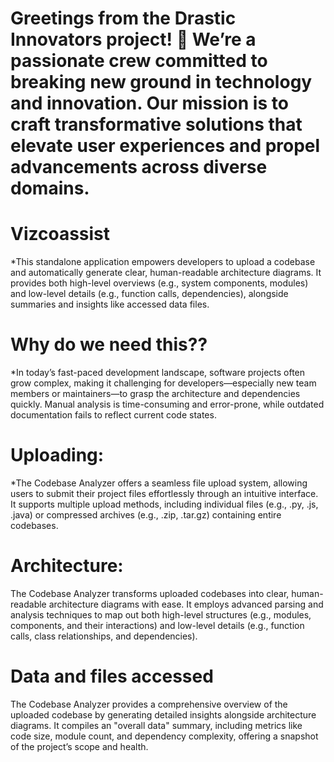 # Greetings from the Drastic Innovators project! 🌟 We’re a passionate crew committed to breaking new ground in technology and innovation. Our mission is to craft transformative solutions that elevate user experiences and propel advancements across diverse domains.

# Vizcoassist

*This standalone application empowers developers to upload a codebase and automatically generate clear, human-readable architecture diagrams. It provides both high-level overviews (e.g., system components, modules) and low-level details (e.g., function calls, dependencies), alongside summaries and insights like accessed data files.

# Why do we need this??

*In today’s fast-paced development landscape, software projects often grow complex, making it challenging for developers—especially new team members or maintainers—to grasp the architecture and dependencies quickly. Manual analysis is time-consuming and error-prone, while outdated documentation fails to reflect current code states.

# Uploading:

*The Codebase Analyzer offers a seamless file upload system, allowing users to submit their project files effortlessly through an intuitive interface. It supports multiple upload methods, including individual files (e.g., .py, .js, .java) or compressed archives (e.g., .zip, .tar.gz) containing entire codebases.

# Architecture:

The Codebase Analyzer transforms uploaded codebases into clear, human-readable architecture diagrams with ease. It employs advanced parsing and analysis techniques to map out both high-level structures (e.g., modules, components, and their interactions) and low-level details (e.g., function calls, class relationships, and dependencies).

# Data and files accessed

The Codebase Analyzer provides a comprehensive overview of the uploaded codebase by generating detailed insights alongside architecture diagrams. It compiles an "overall data" summary, including metrics like code size, module count, and dependency complexity, offering a snapshot of the project’s scope and health.
